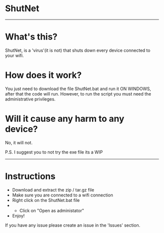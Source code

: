 # ShutNet

---

# What's this?

ShutNet, is a 'virus'(it is not) that shuts down every device connected to your wifi. 

# How does it work? 

You just need to download the file ShutNet.bat and run it ON WINDOWS, after that the code will run.
However, to run the script you must need the administrative privileges.

# Will it cause any harm to any device?

No, it will not.

P.S. I suggest you to not try the exe file its a WIP 

---

# Instructions

- Download and extract the zip / tar.gz file
- Make sure you are connected to a wifi connection
- Right click on the ShutNet.bat file
- - Click on "Open as administator"
- Enjoy!



If you have any issue please create an issue in the 'Issues' section.
